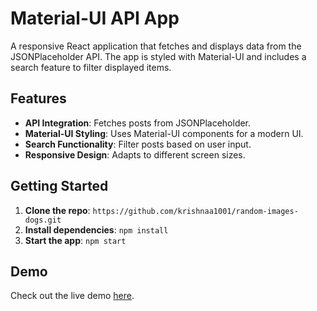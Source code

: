 # Material-UI API App

A responsive React application that fetches and displays data from the JSONPlaceholder API. The app is styled with Material-UI and includes a search feature to filter displayed items.

## Features

- **API Integration**: Fetches posts from JSONPlaceholder.
- **Material-UI Styling**: Uses Material-UI components for a modern UI.
- **Search Functionality**: Filter posts based on user input.
- **Responsive Design**: Adapts to different screen sizes.

## Getting Started

1. **Clone the repo**: `https://github.com/krishnaa1001/random-images-dogs.git`
2. **Install dependencies**: `npm install`
3. **Start the app**: `npm start`

## Demo

Check out the live demo [here](https://random-images-dogs.vercel.app/).
